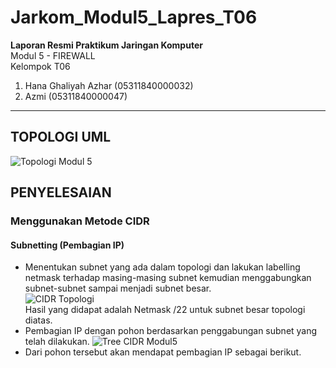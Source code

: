 # Jarkom_Modul5_Lapres_T06
<b> Laporan Resmi Praktikum Jaringan Komputer </b> <br>
Modul 5 - FIREWALL <br>
Kelompok T06
1. Hana Ghaliyah Azhar  (05311840000032)
2. Azmi                 (05311840000047)

-----------------------------------------------------------------------------------------------------------------------------------------------------------------------------------

## TOPOLOGI UML <br>
![Topologi Modul 5](https://user-images.githubusercontent.com/61286109/102757895-8d583d80-43a4-11eb-971a-50f803ca820a.PNG) <br>
## PENYELESAIAN <br>
### Menggunakan Metode CIDR
#### Subnetting (Pembagian IP) <br>
- Menentukan subnet yang ada dalam topologi dan lakukan labelling netmask terhadap masing-masing subnet kemudian menggabungkan subnet-subnet sampai menjadi subnet besar. <br>
![CIDR Topologi](https://user-images.githubusercontent.com/61286109/102782210-8c86d200-43cb-11eb-8316-12f8969fb196.png) <br>
Hasil yang didapat adalah Netmask /22 untuk subnet besar topologi diatas.
- Pembagian IP dengan pohon berdasarkan penggabungan subnet yang telah dilakukan.
![Tree CIDR Modul5](https://user-images.githubusercontent.com/61286109/102782301-b3dd9f00-43cb-11eb-94af-7acd96894822.png) <br>
- Dari pohon tersebut akan mendapat pembagian IP sebagai berikut.
